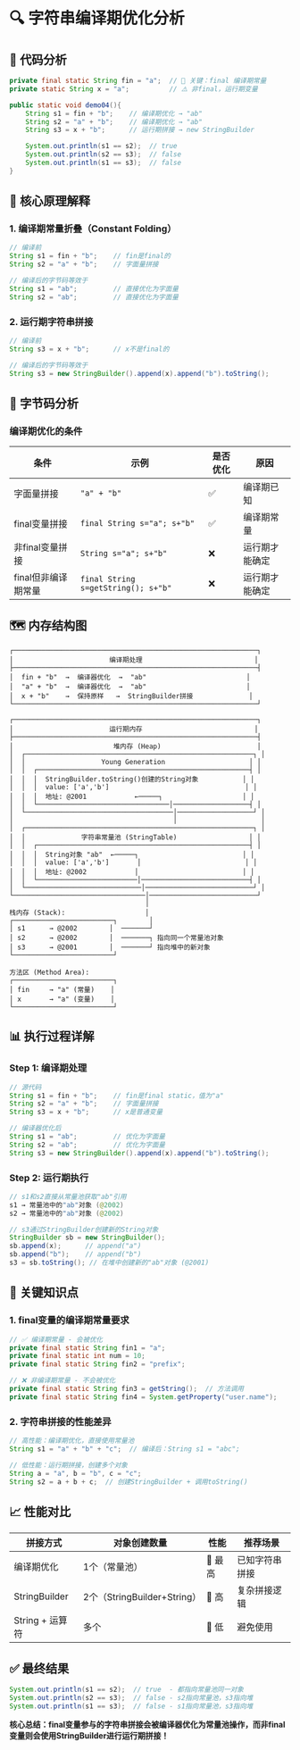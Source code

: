 # 🔍 **字符串编译期优化分析**

## 📝 **代码分析**

```java
private final static String fin = "a";  // 🔑 关键：final 编译期常量
private static String x = "a";          // ⚠️ 非final，运行期变量

public static void demo04(){
    String s1 = fin + "b";    // 编译期优化 → "ab"
    String s2 = "a" + "b";    // 编译期优化 → "ab"  
    String s3 = x + "b";      // 运行期拼接 → new StringBuilder

    System.out.println(s1 == s2);  // true
    System.out.println(s2 == s3);  // false
    System.out.println(s1 == s3);  // false
}
```

## 🎯 **核心原理解释**

### **1. 编译期常量折叠（Constant Folding）**

```java
// 编译前
String s1 = fin + "b";    // fin是final的
String s2 = "a" + "b";    // 字面量拼接

// 编译后的字节码等效于
String s1 = "ab";         // 直接优化为字面量
String s2 = "ab";         // 直接优化为字面量
```

### **2. 运行期字符串拼接**

```java
// 编译前  
String s3 = x + "b";      // x不是final的

// 编译后的字节码等效于
String s3 = new StringBuilder().append(x).append("b").toString();
```

## 🔬 **字节码分析**

### **编译期优化的条件**
| 条件 | 示例 | 是否优化 | 原因 |
|------|------|----------|------|
| 字面量拼接 | `"a" + "b"` | ✅ | 编译期已知 |
| final变量拼接 | `final String s="a"; s+"b"` | ✅ | 编译期常量 |
| 非final变量拼接 | `String s="a"; s+"b"` | ❌ | 运行期才能确定 |
| final但非编译期常量 | `final String s=getString(); s+"b"` | ❌ | 运行期才能确定 |

## 🗺️ **内存结构图**

```
┌─────────────────────────────────────────────────────────────┐
│                        编译期处理                            │
├─────────────────────────────────────────────────────────────┤
│  fin + "b"  →  编译器优化  →  "ab"                         │
│  "a" + "b"  →  编译器优化  →  "ab"                         │
│  x + "b"    →  保持原样   →  StringBuilder拼接              │
└─────────────────────────────────────────────────────────────┘

┌─────────────────────────────────────────────────────────────┐
│                        运行期内存                            │
├─────────────────────────────────────────────────────────────┤
│                         堆内存 (Heap)                        │
│  ┌─────────────────────────────────────────────────────────┐ │
│  │                   Young Generation                     │ │
│  │  ┌─────────────────────────────────────────────────────┤ │
│  │  │  StringBuilder.toString()创建的String对象           │ │
│  │  │  value: ['a','b']                                  │ │
│  │  │  地址: @2001            ←─────┐                    │ │  
│  │  └─────────────────────────────────│───────────────────┤ │
│  └─────────────────────────────────────│───────────────────┘ │
│                                        │                     │
│  ┌─────────────────────────────────────────────────────────┐ │
│  │              字符串常量池 (StringTable)                  │ │
│  │  ┌─────────────────────────────────────────────────────┤ │
│  │  │  String对象 "ab"  ←─────┐                          │ │
│  │  │  value: ['a','b']       │                          │ │
│  │  │  地址: @2002            │                          │ │
│  │  └─────────────────────────│───────────────────────────┤ │
│  └─────────────────────────────│───────────────────────────┘ │
└─────────────────────────────────│───────────────────────────┘
                                  │
栈内存 (Stack):                    │
┌─────────────────────────┐        │
│ s1      → @2002        │  ───────┘
│ s2      → @2002        │  ───────┐ 指向同一个常量池对象
│ s3      → @2001        │  ───────┘ 指向堆中的新对象
└─────────────────────────┘

方法区 (Method Area):
┌─────────────────────────┐
│ fin     → "a" (常量)    │
│ x       → "a" (变量)    │
└─────────────────────────┘
```

## 📊 **执行过程详解**

### **Step 1: 编译期处理**
```java
// 源代码
String s1 = fin + "b";    // fin是final static，值为"a"
String s2 = "a" + "b";    // 字面量拼接
String s3 = x + "b";      // x是普通变量

// 编译器优化后
String s1 = "ab";         // 优化为字面量
String s2 = "ab";         // 优化为字面量  
String s3 = new StringBuilder().append(x).append("b").toString();
```

### **Step 2: 运行期执行**
```java
// s1和s2直接从常量池获取"ab"引用
s1 → 常量池中的"ab"对象 (@2002)
s2 → 常量池中的"ab"对象 (@2002)

// s3通过StringBuilder创建新的String对象
StringBuilder sb = new StringBuilder();
sb.append(x);      // append("a")
sb.append("b");    // append("b")
s3 = sb.toString(); // 在堆中创建新的"ab"对象 (@2001)
```

## 🎯 **关键知识点**

### **1. final变量的编译期常量要求**
```java
// ✅ 编译期常量 - 会被优化
private final static String fin1 = "a";
private final static int num = 10;
private final static String fin2 = "prefix";

// ❌ 非编译期常量 - 不会被优化  
private final static String fin3 = getString();  // 方法调用
private final static String fin4 = System.getProperty("user.name");
```

### **2. 字符串拼接的性能差异**
```java
// 高性能：编译期优化，直接使用常量池
String s1 = "a" + "b" + "c";  // 编译后：String s1 = "abc";

// 低性能：运行期拼接，创建多个对象
String a = "a", b = "b", c = "c";
String s2 = a + b + c;  // 创建StringBuilder + 调用toString()
```

## 📈 **性能对比**

| 拼接方式 | 对象创建数量 | 性能 | 推荐场景 |
|----------|--------------|------|----------|
| 编译期优化 | 1个（常量池） | 🚀 最高 | 已知字符串拼接 |
| StringBuilder | 2个（StringBuilder+String） | 🏃 高 | 复杂拼接逻辑 |
| String + 运算符 | 多个 | 🐌 低 | 避免使用 |

## ✅ **最终结果**

```java
System.out.println(s1 == s2);  // true  - 都指向常量池同一对象
System.out.println(s2 == s3);  // false - s2指向常量池，s3指向堆
System.out.println(s1 == s3);  // false - s1指向常量池，s3指向堆
```

**核心总结：final变量参与的字符串拼接会被编译器优化为常量池操作，而非final变量则会使用StringBuilder进行运行期拼接！**